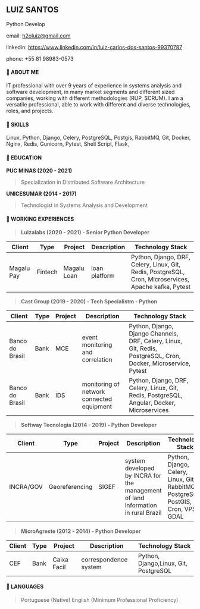 ## LUIZ SANTOS
Python Develop
 
email: h2oluiz@gmail.com 

linkedin: https://www.linkedin.com/in/luiz-carlos-dos-santos-99370787

phone: +55 81 98983-0573

#### 🚀 ABOUT ME
IT professional with over 9 years of experience in systems analysis and software development, in many market segments and different sized companies, working with different methodologies (RUP, SCRUM). I am a versatile professional, able to work with different and diverse technologies, roles, and projects.

#### 🚀 SKILLS

Linux, Python, Django, Celery, PostgreSQL, Postgis, RabbitMQ, Git, Docker, Nginx, Redis, Gunicorn, Pytest, Shell Script, Flask,  


#### 🚀 EDUCATION

**PUC MINAS (2020 - 2021)**
> Specialization in Distributed Software Architecture

**UNICESUMAR (2014 - 2017)**
> Technologist in Systems Analysis and Development 

#### 🚀 WORKING EXPERIENCES

>**Luizalabs (2020 - 2021) - Senior Python Developer**
>
|Client    |Type    |Project           |Description         |Technology Stack |
|----------|--------|------------------|--------------------|-----------------|
|Magalu Pay|Fintech |Magalu Loan       |loan platform       |Python, Django, DRF, Celery, Linux, Git, Redis, PostgreSQL, Cron, Microservices, Apache kafka, Pytest|

>**Cast Group (2019 - 2020) - Tech Specialistm - Python**
>
|Client    |Type    |Project           |Description         |Technology Stack |
|----------|--------|------------------|--------------------|-----------------|
|Banco do Brasil |Bank |MCE       |event monitoring and correlation      |Python, Django, Django Channels, DRF, Celery, Linux, Git, Redis, PostgreSQL, Cron, Docker, Microservice, Pytest|
|Banco do Brasil |Bank |IDS       |monitoring of network connected equipment      |Python, Django, DRF, Celery, Linux, Git, Redis, PostgreSQL, Angular, Docker, Microservices|



>**Softway Tecnologia (2014 - 2019) - Python Developer**
>
|Client    |Type    |Project           |Description         |Technology Stack |
|----------|--------|------------------|--------------------|-----------------|
|INCRA/GOV |Georeferencing |SIGEF      |system developed by INCRA for the management of land information in rural Brazil      |Python, Django, Celery, Linux, Git, RabbitMQ, PostgreSQL, PostGIS,  Cron, VPS, GDAL |


>**MicroAgreste (2012 - 2014) - Python Developer**
>
|Client    |Type    |Project           |Description         |Technology Stack |
|----------|--------|------------------|--------------------|-----------------|
|CEF       |Bank    | Caixa Facil      |correspondence system|Python, Django,Linux, Git, PostgreSQL|


#### 🚀 LANGUAGES

> Portuguese (Native)
> English (Minimum Professional Proficiency)
